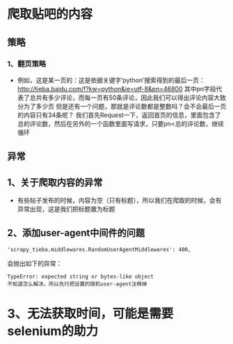 # 爬取贴吧的内容
## 策略
### 1、翻页策略
- 例如，这是某一页的：这是依据关键字‘python’搜索得到的最后一页：
http://tieba.baidu.com/f?kw=python&ie=utf-8&pn=46800
其中pn字段代表了总共有多少评论，而每一页有50条评论，因此我们可以得出评论内容大致分为了多少页
但是还有一个问题，那就是评论数都是整数吗？会不会最后一页的内容只有34条呢？
我们首先Request一下，返回首页的信息，里面包含了总的评论数，然后在另外的一个函数里面写请求，只要pn<总的评论数，继续循环


## 异常

## 1、关于爬取内容的异常
- 有些帖子发布的时候，内容为空（只有标题），所以我们在爬取的时候，会有异常出现，这是我们把标题置为标题

## 2、添加user-agent中间件的问题

    'scrapy_tieba.middlewares.RandomUserAgentMiddlewares': 400,

会抛出如下的异常：

    TypeError: expected string or bytes-like object
    不知道怎么解决，所以先行把设置的随机user-agent注释掉

# 3、无法获取时间，可能是需要selenium的助力